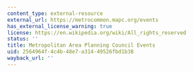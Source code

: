 ```yaml
---
content_type: external-resource
external_url: https://metrocommon.mapc.org/events
has_external_license_warning: true
license: https://en.wikipedia.org/wiki/All_rights_reserved
status: ''
title: Metropolitan Area Planning Council Events
uid: 2564964f-4c4b-48e7-a314-49526fbd1b38
wayback_url: ''
---
```

